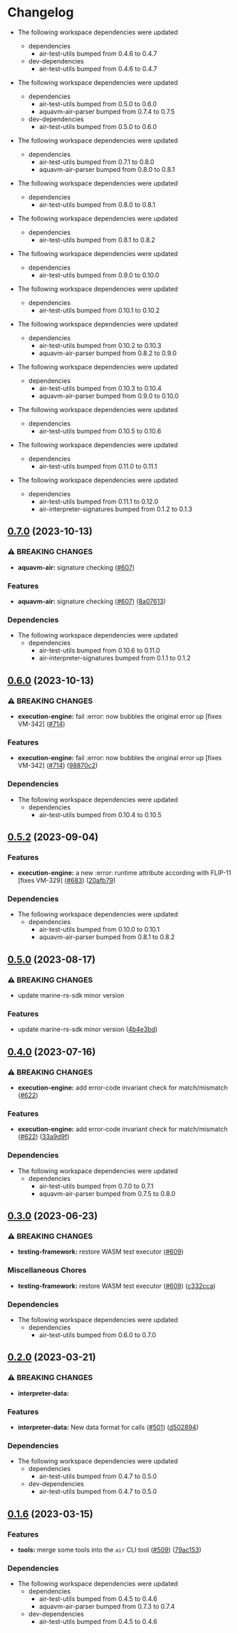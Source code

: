 # Changelog

* The following workspace dependencies were updated
  * dependencies
    * air-test-utils bumped from 0.4.6 to 0.4.7
  * dev-dependencies
    * air-test-utils bumped from 0.4.6 to 0.4.7

* The following workspace dependencies were updated
  * dependencies
    * air-test-utils bumped from 0.5.0 to 0.6.0
    * aquavm-air-parser bumped from 0.7.4 to 0.7.5
  * dev-dependencies
    * air-test-utils bumped from 0.5.0 to 0.6.0

* The following workspace dependencies were updated
  * dependencies
    * air-test-utils bumped from 0.7.1 to 0.8.0
    * aquavm-air-parser bumped from 0.8.0 to 0.8.1

* The following workspace dependencies were updated
  * dependencies
    * air-test-utils bumped from 0.8.0 to 0.8.1

* The following workspace dependencies were updated
  * dependencies
    * air-test-utils bumped from 0.8.1 to 0.8.2

* The following workspace dependencies were updated
  * dependencies
    * air-test-utils bumped from 0.9.0 to 0.10.0

* The following workspace dependencies were updated
  * dependencies
    * air-test-utils bumped from 0.10.1 to 0.10.2

* The following workspace dependencies were updated
  * dependencies
    * air-test-utils bumped from 0.10.2 to 0.10.3
    * aquavm-air-parser bumped from 0.8.2 to 0.9.0

* The following workspace dependencies were updated
  * dependencies
    * air-test-utils bumped from 0.10.3 to 0.10.4
    * aquavm-air-parser bumped from 0.9.0 to 0.10.0

* The following workspace dependencies were updated
  * dependencies
    * air-test-utils bumped from 0.10.5 to 0.10.6

* The following workspace dependencies were updated
  * dependencies
    * air-test-utils bumped from 0.11.0 to 0.11.1

* The following workspace dependencies were updated
  * dependencies
    * air-test-utils bumped from 0.11.1 to 0.12.0
    * air-interpreter-signatures bumped from 0.1.2 to 0.1.3

## [0.7.0](https://github.com/fluencelabs/aquavm/compare/air-testing-framework-v0.6.1...air-testing-framework-v0.7.0) (2023-10-13)


### ⚠ BREAKING CHANGES

* **aquavm-air:** signature checking ([#607](https://github.com/fluencelabs/aquavm/issues/607))

### Features

* **aquavm-air:** signature checking ([#607](https://github.com/fluencelabs/aquavm/issues/607)) ([8a07613](https://github.com/fluencelabs/aquavm/commit/8a076130274c0500025e5c2ea74ec57e4c455971))


### Dependencies

* The following workspace dependencies were updated
  * dependencies
    * air-test-utils bumped from 0.10.6 to 0.11.0
    * air-interpreter-signatures bumped from 0.1.1 to 0.1.2

## [0.6.0](https://github.com/fluencelabs/aquavm/compare/air-testing-framework-v0.5.5...air-testing-framework-v0.6.0) (2023-10-13)


### ⚠ BREAKING CHANGES

* **execution-engine:** fail :error: now bubbles the original error up [fixes VM-342] ([#714](https://github.com/fluencelabs/aquavm/issues/714))

### Features

* **execution-engine:** fail :error: now bubbles the original error up [fixes VM-342] ([#714](https://github.com/fluencelabs/aquavm/issues/714)) ([98870c2](https://github.com/fluencelabs/aquavm/commit/98870c2ff9215914270186db8b8e2015bd54a9d5))


### Dependencies

* The following workspace dependencies were updated
  * dependencies
    * air-test-utils bumped from 0.10.4 to 0.10.5

## [0.5.2](https://github.com/fluencelabs/aquavm/compare/air-testing-framework-v0.5.1...air-testing-framework-v0.5.2) (2023-09-04)


### Features

* **execution-engine:** a new :error: runtime attribute according with FLIP-11 [fixes VM-329] ([#683](https://github.com/fluencelabs/aquavm/issues/683)) ([20afb79](https://github.com/fluencelabs/aquavm/commit/20afb79e3f345b83c367357171f1802ed2db0a66))


### Dependencies

* The following workspace dependencies were updated
  * dependencies
    * air-test-utils bumped from 0.10.0 to 0.10.1
    * aquavm-air-parser bumped from 0.8.1 to 0.8.2

## [0.5.0](https://github.com/fluencelabs/aquavm/compare/air-testing-framework-v0.4.3...air-testing-framework-v0.5.0) (2023-08-17)


### ⚠ BREAKING CHANGES

* update marine-rs-sdk minor version

### Features

* update marine-rs-sdk minor version ([4b4e3bd](https://github.com/fluencelabs/aquavm/commit/4b4e3bde839d1167ea559d49b183d1a76bc93439))

## [0.4.0](https://github.com/fluencelabs/aquavm/compare/air-testing-framework-v0.3.0...air-testing-framework-v0.4.0) (2023-07-16)


### ⚠ BREAKING CHANGES

* **execution-engine:** add error-code invariant check for match/mismatch ([#622](https://github.com/fluencelabs/aquavm/issues/622))

### Features

* **execution-engine:** add error-code invariant check for match/mismatch ([#622](https://github.com/fluencelabs/aquavm/issues/622)) ([33a9d9f](https://github.com/fluencelabs/aquavm/commit/33a9d9f32f84c5b31b59120f9da3c1624e1d5c27))


### Dependencies

* The following workspace dependencies were updated
  * dependencies
    * air-test-utils bumped from 0.7.0 to 0.7.1
    * aquavm-air-parser bumped from 0.7.5 to 0.8.0

## [0.3.0](https://github.com/fluencelabs/aquavm/compare/air-testing-framework-v0.2.1...air-testing-framework-v0.3.0) (2023-06-23)


### ⚠ BREAKING CHANGES

* **testing-framework:** restore WASM test executor ([#609](https://github.com/fluencelabs/aquavm/issues/609))

### Miscellaneous Chores

* **testing-framework:** restore WASM test executor ([#609](https://github.com/fluencelabs/aquavm/issues/609)) ([c332cca](https://github.com/fluencelabs/aquavm/commit/c332cca6b75e804412e1f1cc51bdfe0580ea5fdd))


### Dependencies

* The following workspace dependencies were updated
  * dependencies
    * air-test-utils bumped from 0.6.0 to 0.7.0

## [0.2.0](https://github.com/fluencelabs/aquavm/compare/air-testing-framework-v0.1.7...air-testing-framework-v0.2.0) (2023-03-21)


### ⚠ BREAKING CHANGES

* **interpreter-data:** 

### Features

* **interpreter-data:** New data format for calls ([#501](https://github.com/fluencelabs/aquavm/issues/501)) ([d502894](https://github.com/fluencelabs/aquavm/commit/d5028942e41e1ac47ce31e20b57c17895f543ac8))


### Dependencies

* The following workspace dependencies were updated
  * dependencies
    * air-test-utils bumped from 0.4.7 to 0.5.0
  * dev-dependencies
    * air-test-utils bumped from 0.4.7 to 0.5.0

## [0.1.6](https://github.com/fluencelabs/aquavm/compare/air-testing-framework-v0.1.5...air-testing-framework-v0.1.6) (2023-03-15)


### Features

* **tools:** merge some tools into the `air` CLI tool ([#509](https://github.com/fluencelabs/aquavm/issues/509)) ([79ac153](https://github.com/fluencelabs/aquavm/commit/79ac153f1dcfc0a77ec511c6e25285728312ad4c))


### Dependencies

* The following workspace dependencies were updated
  * dependencies
    * air-test-utils bumped from 0.4.5 to 0.4.6
    * aquavm-air-parser bumped from 0.7.3 to 0.7.4
  * dev-dependencies
    * air-test-utils bumped from 0.4.5 to 0.4.6
